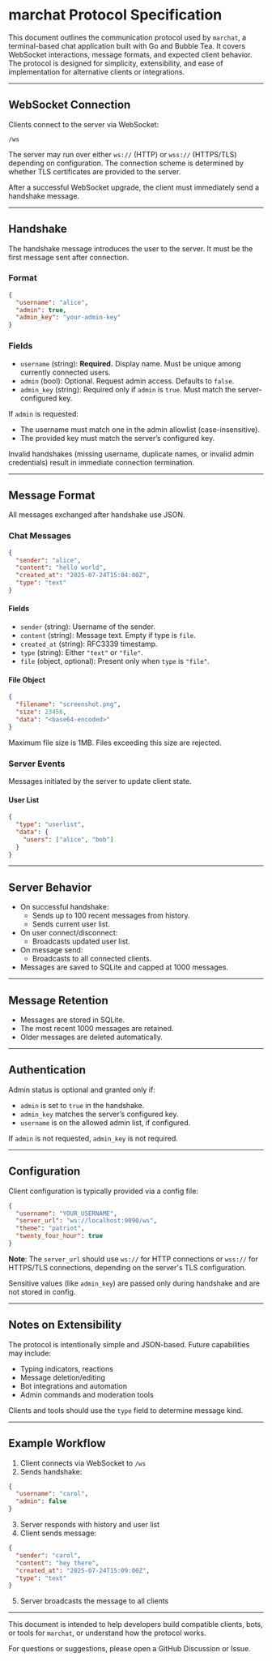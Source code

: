 # marchat Protocol Specification

This document outlines the communication protocol used by `marchat`, a terminal-based chat application built with Go and Bubble Tea. It covers WebSocket interactions, message formats, and expected client behavior. The protocol is designed for simplicity, extensibility, and ease of implementation for alternative clients or integrations.

---

## WebSocket Connection

Clients connect to the server via WebSocket:

```
/ws
```

The server may run over either `ws://` (HTTP) or `wss://` (HTTPS/TLS) depending on configuration. The connection scheme is determined by whether TLS certificates are provided to the server.

After a successful WebSocket upgrade, the client must immediately send a handshake message.

---

## Handshake

The handshake message introduces the user to the server. It must be the first message sent after connection.

### Format

```json
{
  "username": "alice",
  "admin": true,
  "admin_key": "your-admin-key"
}
```

### Fields

- `username` (string): **Required.** Display name. Must be unique among currently connected users.
- `admin` (bool): Optional. Request admin access. Defaults to `false`.
- `admin_key` (string): Required only if `admin` is `true`. Must match the server-configured key.

If `admin` is requested:

- The username must match one in the admin allowlist (case-insensitive).
- The provided key must match the server’s configured key.

Invalid handshakes (missing username, duplicate names, or invalid admin credentials) result in immediate connection termination.

---

## Message Format

All messages exchanged after handshake use JSON.

### Chat Messages

```json
{
  "sender": "alice",
  "content": "hello world",
  "created_at": "2025-07-24T15:04:00Z",
  "type": "text"
}
```

#### Fields

- `sender` (string): Username of the sender.
- `content` (string): Message text. Empty if type is `file`.
- `created_at` (string): RFC3339 timestamp.
- `type` (string): Either `"text"` or `"file"`.
- `file` (object, optional): Present only when `type` is `"file"`.

#### File Object

```json
{
  "filename": "screenshot.png",
  "size": 23456,
  "data": "<base64-encoded>"
}
```

Maximum file size is 1MB. Files exceeding this size are rejected.

### Server Events

Messages initiated by the server to update client state.

#### User List

```json
{
  "type": "userlist",
  "data": {
    "users": ["alice", "bob"]
  }
}
```

---

## Server Behavior

- On successful handshake:
  - Sends up to 100 recent messages from history.
  - Sends current user list.
- On user connect/disconnect:
  - Broadcasts updated user list.
- On message send:
  - Broadcasts to all connected clients.
- Messages are saved to SQLite and capped at 1000 messages.

---

## Message Retention

- Messages are stored in SQLite.
- The most recent 1000 messages are retained.
- Older messages are deleted automatically.

---

## Authentication

Admin status is optional and granted only if:

- `admin` is set to `true` in the handshake.
- `admin_key` matches the server’s configured key.
- `username` is on the allowed admin list, if configured.

If `admin` is not requested, `admin_key` is not required.

---

## Configuration

Client configuration is typically provided via a config file:

```json
{
  "username": "YOUR_USERNAME",
  "server_url": "ws://localhost:9090/ws",
  "theme": "patriot",
  "twenty_four_hour": true
}
```

**Note**: The `server_url` should use `ws://` for HTTP connections or `wss://` for HTTPS/TLS connections, depending on the server's TLS configuration.

Sensitive values (like `admin_key`) are passed only during handshake and are not stored in config.

---

## Notes on Extensibility

The protocol is intentionally simple and JSON-based. Future capabilities may include:

- Typing indicators, reactions
- Message deletion/editing
- Bot integrations and automation
- Admin commands and moderation tools

Clients and tools should use the `type` field to determine message kind.

---

## Example Workflow

1. Client connects via WebSocket to `/ws`
2. Sends handshake:

```json
{
  "username": "carol",
  "admin": false
}
```

3. Server responds with history and user list
4. Client sends message:

```json
{
  "sender": "carol",
  "content": "hey there",
  "created_at": "2025-07-24T15:09:00Z",
  "type": "text"
}
```

5. Server broadcasts the message to all clients

---

This document is intended to help developers build compatible clients, bots, or tools for `marchat`, or understand how the protocol works.

For questions or suggestions, please open a GitHub Discussion or Issue.

